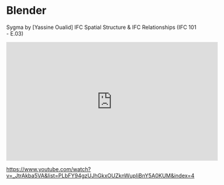 # Blender

Sygma by [Yassine Oualid]
IFC Spatial Structure & IFC Relationships (IFC 101 - E.03)

<iframe width="560" height="315" src="https://www.youtube.com/embed/_JtrAkba5VA?si=hfSa2Qtb5S244aYg" title="YouTube video player" frameborder="0" allow="accelerometer; autoplay; clipboard-write; encrypted-media; gyroscope; picture-in-picture; web-share" referrerpolicy="strict-origin-when-cross-origin" allowfullscreen></iframe>

https://www.youtube.com/watch?v=_JtrAkba5VA&list=PLbFY94gzUJhGkxOUZknWupIiBnY5A0KUM&index=4
